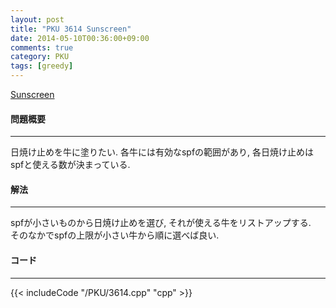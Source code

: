 ```yaml
---
layout: post
title: "PKU 3614 Sunscreen"
date: 2014-05-10T00:36:00+09:00
comments: true
category: PKU
tags: [greedy]
---
```


[Sunscreen](http://poj.org/problem?id=3614)

#### 問題概要

****

日焼け止めを牛に塗りたい. 各牛には有効なspfの範囲があり, 各日焼け止めはspfと使える数が決まっている.<br>

#### 解法

****

spfが小さいものから日焼け止めを選び, それが使える牛をリストアップする.<br>
そのなかでspfの上限が小さい牛から順に選べば良い.

#### コード

****

{{< includeCode "/PKU/3614.cpp" "cpp" >}}

